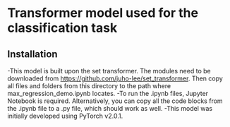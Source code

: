 # Transformer model used for the classification task

## Installation

-This model is built upon the set transformer. The modules need to be downloaded from https://github.com/juho-lee/set_transformer. Then copy all files and folders from this directory to the path where max_regression_demo.ipynb locates.
-To run the .ipynb files, Jupyter Notebook is required. Alternatively, you can copy all the code blocks from the .ipynb file to a .py file, which should work as well.
-This model was initially developed using PyTorch v2.0.1.
